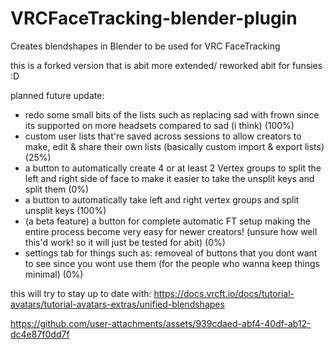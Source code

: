 # VRCFaceTracking-blender-plugin
Creates blendshapes in Blender to be used for VRC FaceTracking

this is a forked version that is abit more extended/ reworked abit for funsies :D

planned future update:
- redo some small bits of the lists such as replacing sad with frown since its supported on more headsets compared to sad (i think) (100%)
- custom user lists that're saved across sessions to allow creators to make, edit & share their own lists (basically custom import & export lists) (25%)
- a button to automatically create 4 or at least 2 Vertex groups to split the left and right side of face to make it easier to take the unsplit keys and split them (0%)
- a button to automatically take left and right vertex groups and split unsplit keys (100%)
- (a beta feature) a button for complete automatic FT setup making the entire process become very easy for newer creators! (unsure how well this'd work! so it will just be tested for abit) (0%)
- settings tab for things such as: removeal of buttons that you dont want to see since you wont use them (for the people who wanna keep things minimal) (0%)

this will try to stay up to date with: https://docs.vrcft.io/docs/tutorial-avatars/tutorial-avatars-extras/unified-blendshapes

https://github.com/user-attachments/assets/939cdaed-abf4-40df-ab12-dc4e87f0dd7f
